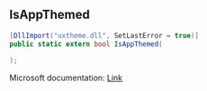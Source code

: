 ## IsAppThemed

```csharp
[DllImport("uxtheme.dll", SetLastError = true)]
public static extern bool IsAppThemed(
   
);
```

Microsoft documentation: [Link](https://docs.microsoft.com/en-us/windows/win32/api/uxtheme/nf-uxtheme-isappthemed)
